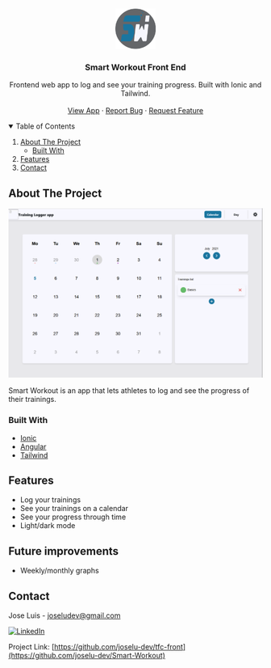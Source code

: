 <!-- PROJECT LOGO -->
<br />
<p align="center">
  <a href="https://github.com/JoseLu-Dev/Smart-Workout">
    <img src="resources/logo.svg" alt="Logo" width="80" height="80">
  </a>

  <h3 align="center">Smart Workout Front End</h3>

  <p align="center">
    Frontend web app to log and see your training progress. Built with Ionic and Tailwind.
    <br />
    <br />
    <a href="https://joselu-dev.github.io/Smart-Workout/#/">View App</a>
    ·
    <a href="https://github.com/JoseLu-Dev/Smart-Workout/issues">Report Bug</a>
    ·
    <a href="https://github.com/JoseLu-Dev/Smart-Workout/issues">Request Feature</a>
  </p>
</p>


<!-- TABLE OF CONTENTS -->
<details open="open">
  <summary>Table of Contents</summary>
  <ol>
    <li>
      <a href="#about-the-project">About The Project</a>
      <ul>
        <li><a href="#built-with">Built With</a></li>
      </ul>
    </li>
    <li><a href="#features">Features</a></li>
    <li><a href="#contact">Contact</a></li>
  </ol>
</details>


<!-- ABOUT THE PROJECT -->
## About The Project

[![Smart Workout Screen Shot][product-screenshot]](https://joselu-dev.github.io/Smart-Workout/#/)

Smart Workout is an app that lets athletes to log and see the progress of their trainings. 

### Built With

* [Ionic](https://ionicframework.com/)
* [Angular](https://angular.io/)
* [Tailwind](https://tailwindcss.com/)

<!-- APP FEATURES -->
## Features

- Log your trainings
- See your trainings on a calendar
- See your progress through time
- Light/dark mode

## Future improvements

- Weekly/monthly graphs


<!-- CONTACT -->
## Contact

Jose Luis - joseludev@gmail.com 

[![LinkedIn][linkedin-shield]][linkedin-url]

Project Link: [https://github.com/joselu-dev/tfc-front](https://github.com/joselu-dev/Smart-Workout)


[linkedin-shield]: https://img.shields.io/badge/-LinkedIn-black.svg?style=for-the-badge&logo=linkedin&colorB=555
[linkedin-url]: https://es.linkedin.com/in/jose-luis-alfaro-carretero-0a5912208/es
[product-screenshot]: resources/images/calendar.png

